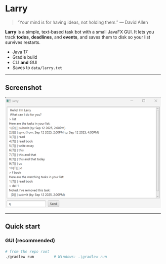 # Larry

> “Your mind is for having ideas, not holding them.” — David Allen

**Larry** is a simple, text-based task bot with a small JavaFX GUI. It lets you track **todos**, **deadlines**, and **events**, and saves them to disk so your list survives restarts.

- Java 17
- Gradle build
- CLI **and** GUI
- Saves to `data/larry.txt`

---

## Screenshot

![Larry GUI](./Ui.png)

---

## Quick start

### GUI (recommended)
```bash
# from the repo root
./gradlew run         # Windows: .\gradlew run
